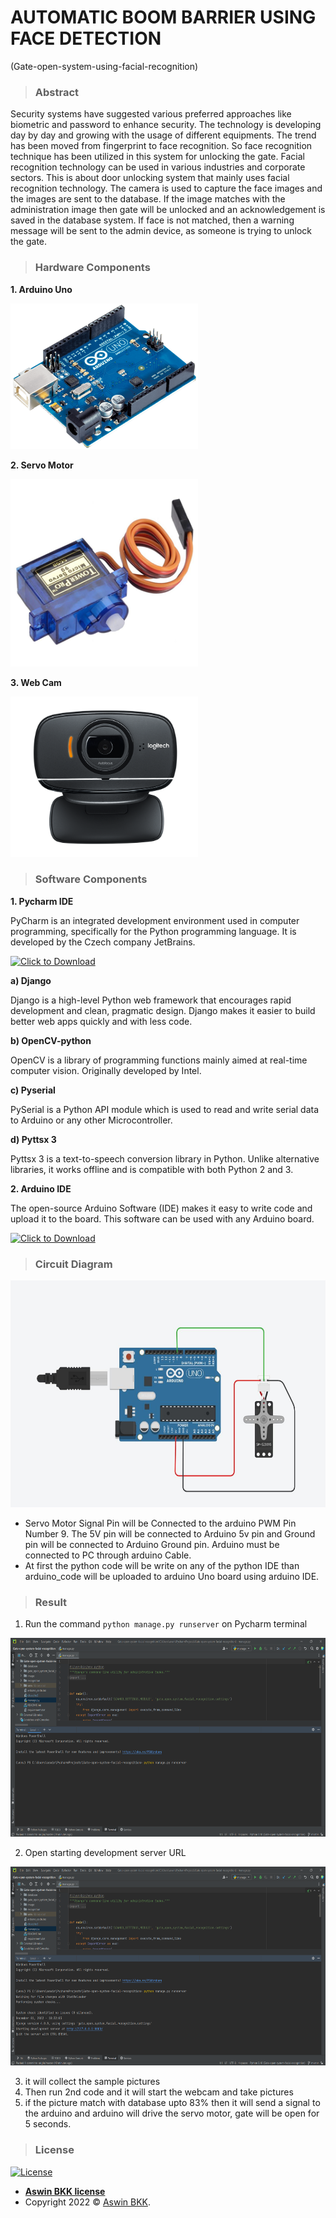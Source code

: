 # AUTOMATIC BOOM BARRIER USING FACE DETECTION 
(Gate-open-system-using-facial-recognition)

>### Abstract ###

Security systems have suggested various preferred approaches like biometric and
password to enhance security. The technology is developing day by day and growing with
the usage of different equipments. The trend has been moved from fingerprint to face
recognition. So face recognition technique has been utilized in this system for unlocking
the gate. Facial recognition technology can be used in various industries and corporate
sectors. This is about door unlocking system that mainly uses facial recognition
technology. The camera is used to capture the face images and the images are sent to
the database. If the image matches with the administration image then gate will be
unlocked and an acknowledgement is saved in the database system. If face is not
matched, then a warning message will be sent to the admin device, as someone is trying
to unlock the gate.

>### Hardware Components ###

**1. Arduino Uno**

<img src="image/arduino.png" style="width:300px;height:233px">

**2. Servo Motor**

<img src="image/servo_motor.png" style="width:300px;height:300px">

**3. Web Cam**

<img src="image/webcam.png" style="width:300px;height:257px">

>### Software Components ### 

**1. Pycharm IDE**

PyCharm is an integrated development environment
used in computer programming, specifically for the
Python programming language. It is developed by the
Czech company JetBrains.

[![Click to Download](http://img.shields.io/:Click_to_Download-Pycharm_IDE-green.svg?style=flat-square)](https://www.jetbrains.com/pycharm/download)

**a) Django**

Django is a high-level Python web framework that
encourages rapid development and clean, pragmatic
design. Django makes it easier to build better web apps
quickly and with less code.

**b) OpenCV-python**

OpenCV is a library of programming functions mainly
aimed at real-time computer vision. Originally developed
by Intel.

**c) Pyserial**

PySerial is a Python API module which is used to read
and write serial data to Arduino or any other
Microcontroller.

**d) Pyttsx 3**

Pyttsx 3 is a text-to-speech conversion library in Python.
Unlike alternative libraries, it works offline and is
compatible with both Python 2 and 3.

**2. Arduino IDE**

The open-source Arduino Software (IDE) makes it easy
to write code and upload it to the board. This software
can be used with any Arduino board.

[![Click to Download](http://img.shields.io/:Click_to_Download-Arduino_IDE-green.svg?style=flat-square)](https://www.arduino.cc/en/software)

>### Circuit Diagram ###

<img src="image/circuit_diagram.png" style="width:600px;height:363px">

- Servo Motor Signal Pin will be Connected to the arduino
PWM Pin Number 9. The 5V pin will be connected to
Arduino 5v pin and Ground pin will be connected to Arduino
Ground pin. Arduino must be connected to PC through
arduino Cable.
- At first the python code will be write on any of the python
IDE than arduino_code will be uploaded to arduino Uno
board using arduino IDE.

>### Result ###
> 
1. Run the command ```python manage.py runserver``` on Pycharm terminal

<img src="image/terminal1.png" style="width:600px;height:318px">

2. Open starting development server URL

<img src="image/terminal2.png" style="width:600px;height:318px">

3. it will collect the sample pictures 
4. Then run 2nd code and it will start the webcam and take pictures
5. if the picture match with database upto 83% then it will send a signal to the
arduino and arduino will drive the servo motor, gate will be open for 5 seconds.

>### License

[![License](http://img.shields.io/:License-Aswin_BKK-blue.svg?style=flat-square)](https://en.wikipedia.org/wiki/Open-source_license)

- **[Aswin BKK license](http://opensource.org/licenses/mit-license.php)**
- Copyright 2022 © <a href="https://en.wikipedia.org/wiki/Copyright" target="_blank">Aswin BKK</a>.
